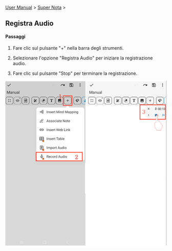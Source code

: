 [User Manual](/dragonnest/drawnote/manual/en) > [Super Nota](/dragonnest/drawnote/manual/en/super_note) >

Registra Audio
---
#### Passaggi

1. Fare clic sul pulsante "+" nella barra degli strumenti.

2. Selezionare l'opzione "Registra Audio" per iniziare la registrazione audio.

3. Fare clic sul pulsante "Stop" per terminare la registrazione.

![](imgs/record_audio1.png)